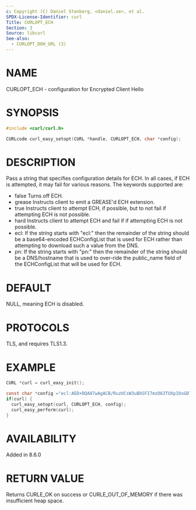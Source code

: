 ```yaml
---
c: Copyright (C) Daniel Stenberg, <daniel.se>, et al.
SPDX-License-Identifier: curl
Title: CURLOPT_ECH
Section: 3
Source: libcurl
See-also:
  - CURLOPT_DOH_URL (3)
---
```


# NAME

CURLOPT_ECH - configuration for Encrypted Client Hello

# SYNOPSIS

~~~c
#include <curl/curl.h>

CURLcode curl_easy_setopt(CURL *handle, CURLOPT_ECH, char *config);
~~~

# DESCRIPTION

Pass a string that specifies configuration details for ECH.
In all cases, if ECH is attempted, it may fail for various reasons.
The keywords supported are:

- false
Turns off ECH.
- grease
Instructs client to emit a GREASE'd ECH extension.
- true
Instructs client to attempt ECH, if possible, but to not fail if attempting ECH is not possible.
- hard
Instructs client to attempt ECH and fail if if attempting ECH is not possible.
- ecl:<base64-value>
If the string starts with "ecl:" then the remainder of the string should be a base64-encoded
ECHConfigList that is used for ECH rather than attempting to download such a value from
the DNS.
- pn:<name>
If the string starts with "pn:" then the remainder of the string should be a DNS/hostname
that is used to over-ride the public_name field of the ECHConfigList that will be used
for ECH.

# DEFAULT

NULL, meaning ECH is disabled.

# PROTOCOLS

TLS, and requires TLS1.3.

# EXAMPLE

~~~c
CURL *curl = curl_easy_init();

const char *config ="ecl:AED+DQA87wAgACB/RuzUCsW3uBbSFI7mzD63TUXpI8sGDTnFTbFCDpa+CAAEAAEAAQANY292ZXIuZGVmby5pZQAA";
if(curl) {
  curl_easy_setopt(curl, CURLOPT_ECH, config);
  curl_easy_perform(curl);
}
~~~


# AVAILABILITY

Added in 8.6.0

# RETURN VALUE

Returns CURLE_OK on success or CURLE_OUT_OF_MEMORY if there was insufficient heap space.
